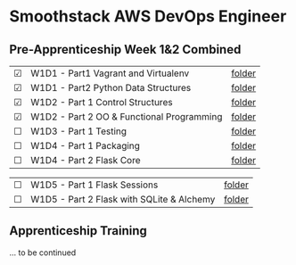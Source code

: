 # Smoothstack AWS DevOps Engineer

## Pre-Apprenticeship Week 1&2 Combined
|  |     |  |
| ------- | -------- | -------------- |
| &#9745; | W1D1 - Part1 Vagrant and Virtualenv | [folder](./week01/W1D1/Part1) |
| &#9745; | W1D1 - Part2 Python Data Structures | [folder](./week01/W1D1/Part2) |
| &#9745; | W1D2 - Part 1 Control Structures | [folder](./week01/W1D2/Part1) |
| &#9745; | W1D2 - Part 2 OO & Functional Programming | [folder](./week01/W1D2/Part2) |
| &#9744; | W1D3 - Part 1 Testing | [folder](./week01/W1D3) |
| &#9744; | W1D4 - Part 1 Packaging | [folder](./week01/W1D4/Part1) |
| &#9744; | W1D4 - Part 2 Flask Core | [folder](./week01/W1D4/Part2) |

|  |     |  |
| ------- | -------- | -------------- |
| &#9744; | W1D5 - Part 1 Flask Sessions | [folder](./week01/W1D5/Part1) |
| &#9744; | W1D5 - Part 2 Flask with SQLite & Alchemy | [folder](./week01/W1D5/Part2) |

## Apprenticeship Training
... to be continued
